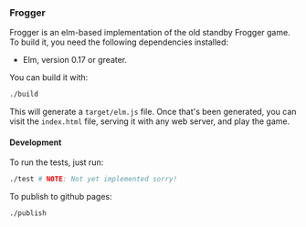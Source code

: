 ### Frogger

Frogger is an elm-based implementation of the old standby Frogger game.  To
build it, you need the following dependencies installed:

- Elm, version 0.17 or greater.

You can build it with:

```sh
./build
```

This will generate a `target/elm.js` file.  Once that's been generated, you can
visit the `index.html` file, serving it with any web server, and play the game.

#### Development

To run the tests, just run:

```sh
./test # NOTE: Not yet implemented sorry!
```

To publish to github pages:

```sh
./publish
```
